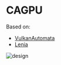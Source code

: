 # CAGPU

Based on:
- [VulkanAutomata](https://github.com/Slackermanz/VulkanAutomata)
- [Lenia](https://github.com/Chakazul/Lenia)

![design](https://github.com/OpenLenia/CAGPU/blob/main/CAGPU%20design.png)

